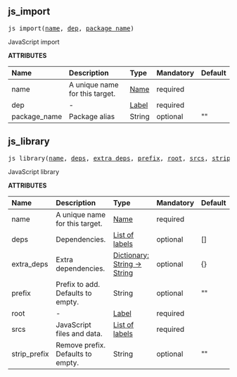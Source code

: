<!-- Generated with Stardoc: http://skydoc.bazel.build -->

<a id="#js_import"></a>

## js_import

<pre>
js_import(<a href="#js_import-name">name</a>, <a href="#js_import-dep">dep</a>, <a href="#js_import-package_name">package_name</a>)
</pre>

JavaScript import

**ATTRIBUTES**

| Name                                            | Description                    | Type                                                               | Mandatory | Default |
| :---------------------------------------------- | :----------------------------- | :----------------------------------------------------------------- | :-------- | :------ |
| <a id="js_import-name"></a>name                 | A unique name for this target. | <a href="https://bazel.build/docs/build-ref.html#name">Name</a>    | required  |         |
| <a id="js_import-dep"></a>dep                   | -                              | <a href="https://bazel.build/docs/build-ref.html#labels">Label</a> | required  |         |
| <a id="js_import-package_name"></a>package_name | Package alias                  | String                                                             | optional  | ""      |

<a id="#js_library"></a>

## js_library

<pre>
js_library(<a href="#js_library-name">name</a>, <a href="#js_library-deps">deps</a>, <a href="#js_library-extra_deps">extra_deps</a>, <a href="#js_library-prefix">prefix</a>, <a href="#js_library-root">root</a>, <a href="#js_library-srcs">srcs</a>, <a href="#js_library-strip_prefix">strip_prefix</a>)
</pre>

JavaScript library

**ATTRIBUTES**

| Name                                             | Description                       | Type                                                                                      | Mandatory | Default |
| :----------------------------------------------- | :-------------------------------- | :---------------------------------------------------------------------------------------- | :-------- | :------ |
| <a id="js_library-name"></a>name                 | A unique name for this target.    | <a href="https://bazel.build/docs/build-ref.html#name">Name</a>                           | required  |         |
| <a id="js_library-deps"></a>deps                 | Dependencies.                     | <a href="https://bazel.build/docs/build-ref.html#labels">List of labels</a>               | optional  | []      |
| <a id="js_library-extra_deps"></a>extra_deps     | Extra dependencies.               | <a href="https://bazel.build/docs/skylark/lib/dict.html">Dictionary: String -> String</a> | optional  | {}      |
| <a id="js_library-prefix"></a>prefix             | Prefix to add. Defaults to empty. | String                                                                                    | optional  | ""      |
| <a id="js_library-root"></a>root                 | -                                 | <a href="https://bazel.build/docs/build-ref.html#labels">Label</a>                        | required  |         |
| <a id="js_library-srcs"></a>srcs                 | JavaScript files and data.        | <a href="https://bazel.build/docs/build-ref.html#labels">List of labels</a>               | required  |         |
| <a id="js_library-strip_prefix"></a>strip_prefix | Remove prefix. Defaults to empty. | String                                                                                    | optional  | ""      |
